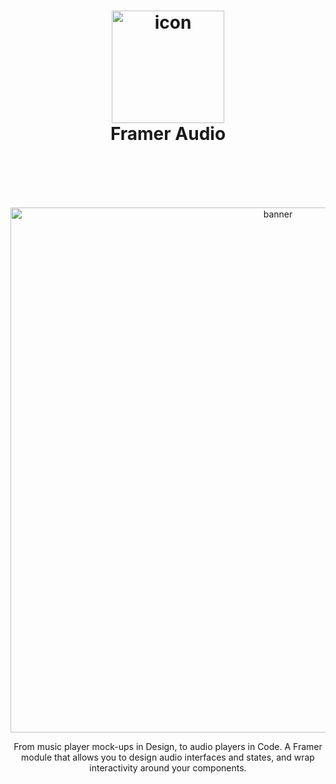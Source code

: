 <h1 align="center">
  <img src="https://d.pr/i/vnA8Vm+" width="180" alt="icon"><br>
  Framer Audio
  <br>
  <br>
</h1>
<br>
<p align="center">
  <br>
  
  <img src="https://cdn-std.dprcdn.net/files/acc_589332/rWg5bh" width="840" alt="banner">
  <br>
  <p align="center">From music player mock-ups in Design, to audio players in Code. A Framer module that allows you to design audio interfaces and states, and wrap interactivity around your components.</p>
</p>

